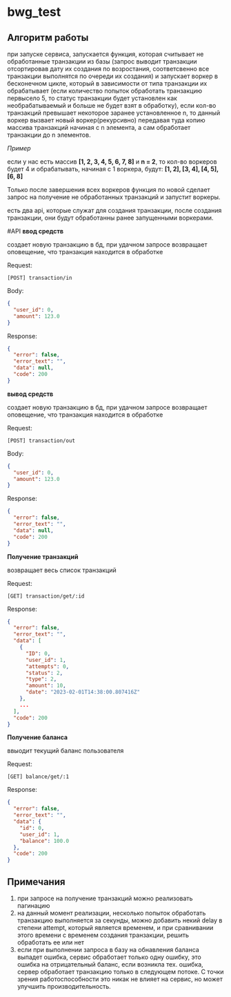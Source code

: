 # bwg_test

## Алгоритм работы

при запуске сервиса, запускается функция, которая считывает не обработанные транзакции из базы (запрос выводит транзакции отсортировав дату их создания по возростания, соответсвенно все транзакции выполнятся по очереди их создания) и запускает воркер в бесконечном цикле, который в зависимости от типа транзакции их обрабатывает (если количество попыток обработать транзакцию первысело 5, то статус транзакции будет установлен как необрабатываемый и больше не будет взят в обработку), если кол-во транзакций превышает некоторое заранее установленное n, то данный воркер вызвает новый воркер(рекурсивно) передавая туда копию массива транзакций начиная с n элемента, а сам обработает транзакции до n элементов.

*Пример*

если у нас есть массив **[1, 2, 3, 4, 5, 6, 7, 8]** и **n = 2**, то кол-во воркеров будет 4 и обрабатывать,
начиная с 1 воркера, будут: **[1, 2], [3, 4], [4, 5], [6, 8]**

Только после завершения всех воркеров функция по новой сделает запрос на получение не обработанных транзакций
и запустит воркеры.

есть два api, которые служат для создания транзакции, после создания транзакции,
они будут обработанны ранее запущенными воркерами.

#API
**ввод средств**

создает новую транзакцию в бд, при удачном запросе возвращает оповещение, что транзакция находится в обработке

Request:

`[POST] transaction/in`

Body:
```json
{
  "user_id": 0,
  "amount": 123.0
}
```

Response:
```json
{
  "error": false,
  "error_text": "",
  "data": null,
  "code": 200
}
```

**вывод средств**

создает новую транзакцию в бд, при удачном запросе возвращает оповещение, что транзакция находится в обработке

Request:

`[POST] transaction/out`

Body:
```json
{
  "user_id": 0,
  "amount": 123.0
}
```

Response:
```json
{
  "error": false,
  "error_text": "",
  "data": null,
  "code": 200
}
```

**Получение транзакций**

возвращает весь список транзакций

Request:

`[GET] transaction/get/:id`

Response:
```json
{
  "error": false,
  "error_text": "",
  "data": [ 
    {
      "ID": 0,
      "user_id": 1,
      "attempts": 0,
      "status": 2,
      "type": 2,
      "amount": 10,
      "date": "2023-02-01T14:38:00.807416Z"
    },
    ...
  ],
  "code": 200
}
```

**Получение баланса**

ввыодит текущий баланс пользователя

Request:

`[GET] balance/get/:1`

Response:

```json
{
  "error": false,
  "error_text": "",
  "data": {
    "id": 0,
    "user_id": 1,
    "balance": 100.0
  },
  "code": 200
}
```

## Примечания

1. при запросе на получение транзакций можно реализовать пагинацию
2. на данный момент реализации, несколько попыток обработать транзакцию выполняется за секунды,
можно добавить некий delay в степени attempt, который является временем,
и при сравнивании этого времени с временем создания транзакции, решить обработать ее или нет
3. если при выполнении запроса в базу на обнавления баланса выпадет ошибка, сервис обработает только одну ошибку,
это ошибка на отрицательный баланс, если возникла тех. ошибка, сервер обработает транзакцию только в следующем потоке.
С точки зрения работоспособности это никак не влияет на сервис, но может улучшить производительность.
